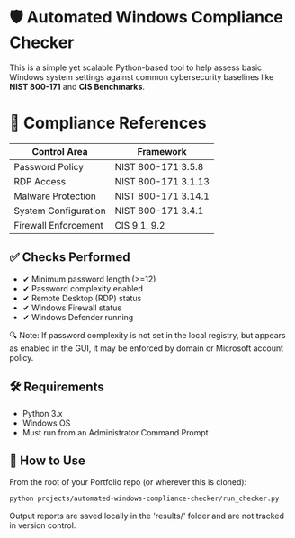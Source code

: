# 🛡️ Automated Windows Compliance Checker

This is a simple yet scalable Python-based tool to help assess basic Windows system settings against common cybersecurity baselines like **NIST 800-171** and **CIS Benchmarks**.

# 📘 Compliance References
| Control Area         | Framework           |
| -------------------- | ------------------- |
| Password Policy      | NIST 800-171 3.5.8  |
| RDP Access           | NIST 800-171 3.1.13 |
| Malware Protection   | NIST 800-171 3.14.1 |
| System Configuration | NIST 800-171 3.4.1  |
| Firewall Enforcement | CIS 9.1, 9.2        |



## ✅ Checks Performed

- ✔ Minimum password length (>=12)
- ✔ Password complexity enabled
- ✔ Remote Desktop (RDP) status
- ✔ Windows Firewall status
- ✔ Windows Defender running

🔍 Note: If password complexity is not set in the local registry, but appears as enabled in the GUI, it may be enforced by domain or Microsoft account policy.
## 🛠 Requirements

- Python 3.x
- Windows OS
- Must run from an Administrator Command Prompt


## 🚀 How to Use

From the root of your Portfolio repo (or wherever this is cloned):

```bash
python projects/automated-windows-compliance-checker/run_checker.py
```

Output reports are saved locally in the 'results/' folder and are not tracked in version control.
